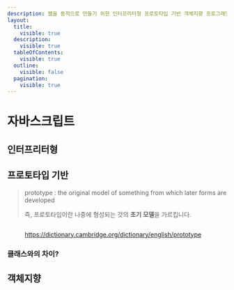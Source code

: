 ```yaml
---
description: 웹을 동적으로 만들기 위한 인터프리터형 프로토타입 기반 객체지향 프로그래밍 언어
layout:
  title:
    visible: true
  description:
    visible: true
  tableOfContents:
    visible: true
  outline:
    visible: false
  pagination:
    visible: true
---
```


# 자바스크립트

## 인터프리터형



## 프로토타입 기반

> prototype : the original model of something from which later forms are developed
>
> 즉, 프로토타입이란 나중에 형성되는 것의 **초기 모델**을 가르킵니다.

<figure><img src="../../.gitbook/assets/Screenshot 2025-02-06 at 5.09.42 PM.png" alt=""><figcaption><p><a href="https://dictionary.cambridge.org/dictionary/english/prototype">https://dictionary.cambridge.org/dictionary/english/prototype</a></p></figcaption></figure>

### 클래스와의 차이?



## 객체지향

